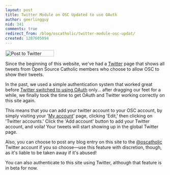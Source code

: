 ```yaml
---
layout: post
title: Twitter Module on OSC Updated to use OAuth
author: geerlingguy
nid: 341
comments: true
redirect_from: /blog/oscatholic/twitter-module-osc-updat/
created: 1287605094
---
```

<p class="rtecenter"><img alt="Post to Twitter" src="/sites/opensourcecatholic.com/files/post-to-twitter.png" style="border-top-width: 0px; border-right-width: 0px; border-bottom-width: 0px; border-left-width: 0px; border-top-style: solid; border-right-style: solid; border-bottom-style: solid; border-left-style: solid; width: 153px; height: 20px; " /></p>
<p>Since the beginning of this website, we&#39;ve had a <a href="/tweets/all">Twitter</a> page that shows all tweets from Open Source Catholic members who choose to allow OSC to show their tweets.</p>
<p>In the past, we used a simple authentication system that worked great before <a href="http://blog.twitter.com/2010/08/twitter-applications-and-oauth.html">Twitter switched to using OAuth</a> only... after dragging our feet for a while, we finally took the time to get OAuth and Twitter working correctly on this site again.</p>
<p>This means that you can add your twitter account to your OSC account, by simply visiting your &#39;<a href="/user">My account</a>&#39; page, clicking &#39;Edit,&#39; then clicking on &#39;Twitter accounts.&#39; Click the &#39;Add account&#39; button to add your Twitter account, and voila! Your tweets will start showing up in the global Twitter page.</p>
<p>Also, you can choose to post any blog entry on this site to the <a href="http://twitter.com/oscatholic">@oscatholic</a> Twitter account if you so choose&mdash;use this feature with discretion, though, as it&#39;s liable to be taken away if it&#39;s abused!</p>
<p>You can also authenticate to this site using Twitter, although that feature is in beta for now.</p>
